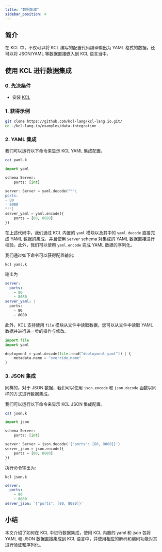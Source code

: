 ```yaml
---
title: "数据集成"
sidebar_position: 4
---
```


## 简介

在 KCL 中，不仅可以将 KCL 编写的配置代码编译输出为 YAML 格式的数据，还可以将 JSON/YAML 等数据直接嵌入到 KCL 语言当中。

## 使用 KCL 进行数据集成

### 0. 先决条件

- 安装 [KCL](https://kcl-lang.io/docs/user_docs/getting-started/install)

### 1. 获得示例

```bash
git clone https://github.com/kcl-lang/kcl-lang.io.git/
cd ./kcl-lang.io/examples/data-integration
```

### 2. YAML 集成

我们可以运行以下命令来显示 KCL YAML 集成配置。

```bash
cat yaml.k
```

```python
import yaml

schema Server:
    ports: [int]

server: Server = yaml.decode("""\
ports:
- 80
- 8080
""")
server_yaml = yaml.encode({
    ports = [80, 8080]
})
```

在上述代码中，我们通过 KCL 内置的 `yaml` 模块以及其中的 `yaml.decode` 直接完成 YAML 数据的集成，并且使用 `Server` schema 对集成的 YAML 数据直接进行校验。此外，我们可以使用 `yaml.encode` 完成 YAML 数据的序列化。

我们通过如下命令可以获得配置输出:

```shell
kcl yaml.k
```

输出为

```yaml
server:
  ports:
    - 80
    - 8080
server_yaml: |
  ports:
    - 80
    - 8080
```

此外，KCL 支持使用 `file` 模块从文件中读取数据，您可以从文件中读取 YAML 数据并进行进一步的操作与修改。

```python
import file
import yaml

deployment = yaml.decode(file.read("deployment.yaml")) | {
    metadata.name = "override_name"
}
```

### 3. JSON 集成

同样的，对于 JSON 数据，我们可以使用 `json.encode` 和 `json.decode` 函数以同样的方式进行数据集成。

我们可以运行以下命令来显示 KCL JSON 集成配置。

```bash
cat json.k
```

```python
import json

schema Server:
    ports: [int]

server: Server = json.decode('{"ports": [80, 8080]}')
server_json = json.encode({
    ports = [80, 8080]
})
```

执行命令输出为:

```shell
kcl json.k
```

```yaml
server:
  ports:
    - 80
    - 8080
server_json: '{"ports": [80, 8080]}'
```

## 小结

本文介绍了如何在 KCL 中进行数据集成，使用 KCL 内置的 yaml 和 json 包将 YAML 和 JSON 数据直接集成到 KCL 语言中，并使用相应的解码和编码功能对其进行验证和序列化。
